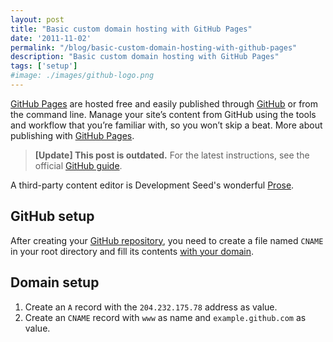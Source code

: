 ```yaml
---
layout: post
title: "Basic custom domain hosting with GitHub Pages"
date: '2011-11-02'
permalink: "/blog/basic-custom-domain-hosting-with-github-pages"
description: "Basic custom domain hosting with GitHub Pages"
tags: ['setup']
#image: ./images/github-logo.png
---
```


[GitHub Pages](https://pages.github.com/) are hosted free and easily published through [GitHub](https://desktop.github.com/) or from the command line. Manage your site’s content from GitHub using the tools and workflow that you’re familiar with, so you won’t skip a beat. More about publishing with [GitHub Pages](https://help.github.com/categories/github-pages-basics/).

> **[Update] This post is outdated.** For the latest instructions, see the official [GitHub guide](https://help.github.com/articles/using-a-custom-domain-with-github-pages/).

A third-party content editor is Development Seed's wonderful [Prose](http://prose.io/).

## GitHub setup

After creating your [GitHub repository](https://github.com/new), you need to create a file named `CNAME` in your root directory and fill its contents [with your domain](https://github.com/rebelliard/rebelliard.github.com/blob/master/CNAME).

## Domain setup

1. Create an `A` record with the `204.232.175.78` address as value.
2. Create an `CNAME` record with `www` as name and `example.github.com` as value.
